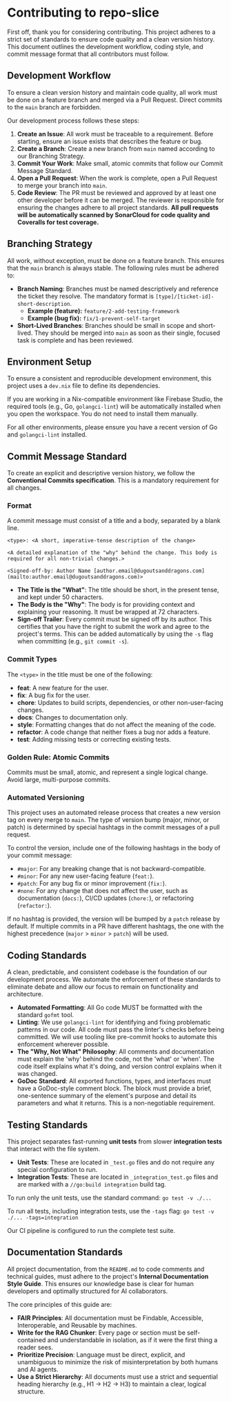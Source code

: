 # Contributing to repo-slice

First off, thank you for considering contributing. This project adheres to a strict set of standards to ensure code quality and a clean version history. This document outlines the development workflow, coding style, and commit message format that all contributors must follow.

## Development Workflow

To ensure a clean version history and maintain code quality, all work must be done on a feature branch and merged via a Pull Request. Direct commits to the `main` branch are forbidden.

Our development process follows these steps:

1.  **Create an Issue**: All work must be traceable to a requirement. Before starting, ensure an issue exists that describes the feature or bug.
2.  **Create a Branch**: Create a new branch from `main` named according to our Branching Strategy.
3.  **Commit Your Work**: Make small, atomic commits that follow our Commit Message Standard.
4.  **Open a Pull Request**: When the work is complete, open a Pull Request to merge your branch into `main`.
5.  **Code Review**: The PR must be reviewed and approved by at least one other developer before it can be merged. The reviewer is responsible for ensuring the changes adhere to all project standards. **All pull requests will be automatically scanned by SonarCloud for code quality and Coveralls for test coverage.**

## Branching Strategy

All work, without exception, must be done on a feature branch. This ensures that the `main` branch is always stable. The following rules must be adhered to:

* **Branch Naming**: Branches must be named descriptively and reference the ticket they resolve.  The mandatory format is `[type]/[ticket-id]-short-description`. 
    * **Example (feature):** `feature/2-add-testing-framework` 
    * **Example (bug fix):** `fix/1-prevent-self-target` 
* **Short-Lived Branches**: Branches should be small in scope and short-lived.  They should be merged into `main` as soon as their single, focused task is complete and has been reviewed. 

## Environment Setup

To ensure a consistent and reproducible development environment, this project uses a `dev.nix` file to define its dependencies.

If you are working in a Nix-compatible environment like Firebase Studio, the required tools (e.g., Go, `golangci-lint`) will be automatically installed when you open the workspace. You do not need to install them manually.

For all other environments, please ensure you have a recent version of Go and `golangci-lint` installed.

## Commit Message Standard

To create an explicit and descriptive version history, we follow the **Conventional Commits specification**.  This is a mandatory requirement for all changes. 

### Format

A commit message must consist of a title and a body, separated by a blank line. 

```
<type>: <A short, imperative-tense description of the change>

<A detailed explanation of the "why" behind the change. This body is
required for all non-trivial changes.>

<Signed-off-by: Author Name [author.email@dugoutsanddragons.com](mailto:author.email@dugoutsanddragons.com)>

```

* **The Title is the "What"**: The title should be short, in the present tense, and kept under 50 characters. 
* **The Body is the "Why"**: The body is for providing context and explaining your reasoning.  It must be wrapped at 72 characters. 
* **Sign-off Trailer**: Every commit must be signed off by its author.  This certifies that you have the right to submit the work and agree to the project's terms.  This can be added automatically by using the `-s` flag when committing (e.g., `git commit -s`). 

### Commit Types

The `<type>` in the title must be one of the following: 

* **feat**: A new feature for the user. 
* **fix**: A bug fix for the user. 
* **chore**: Updates to build scripts, dependencies, or other non-user-facing changes. 
* **docs**: Changes to documentation only. 
* **style**: Formatting changes that do not affect the meaning of the code. 
* **refactor**: A code change that neither fixes a bug nor adds a feature. 
* **test**: Adding missing tests or correcting existing tests. 

### Golden Rule: Atomic Commits

Commits must be small, atomic, and represent a single logical change.  Avoid large, multi-purpose commits.

### Automated Versioning

This project uses an automated release process that creates a new version tag on every merge to `main`. The type of version bump (major, minor, or patch) is determined by special hashtags in the commit messages of a pull request.

To control the version, include one of the following hashtags in the body of your commit message:

* `#major`: For any breaking change that is not backward-compatible.
* `#minor`: For any new user-facing feature (`feat:`).
* `#patch`: For any bug fix or minor improvement (`fix:`).
* `#none`: For any change that does not affect the user, such as documentation (`docs:`), CI/CD updates (`chore:`), or refactoring (`refactor:`).

If no hashtag is provided, the version will be bumped by a `patch` release by default. If multiple commits in a PR have different hashtags, the one with the highest precedence (`major` > `minor` > `patch`) will be used.


## Coding Standards

A clean, predictable, and consistent codebase is the foundation of our development process. We automate the enforcement of these standards to eliminate debate and allow our focus to remain on functionality and architecture. 

* **Automated Formatting**: All Go code MUST be formatted with the standard `gofmt` tool.
* **Linting**: We use `golangci-lint` for identifying and fixing problematic patterns in our code.  All code must pass the linter's checks before being committed. We will use tooling like pre-commit hooks to automate this enforcement wherever possible. 
* **The "Why, Not What" Philosophy**: All comments and documentation must explain the 'why' behind the code, not the 'what' or 'when'.  The code itself explains what it's doing, and version control explains when it was changed. 
* **GoDoc Standard**: All exported functions, types, and interfaces must have a GoDoc-style comment block.  The block must provide a brief, one-sentence summary of the element's purpose and detail its parameters and what it returns.  This is a non-negotiable requirement.

## Testing Standards

This project separates fast-running **unit tests** from slower **integration tests** that interact with the file system.

* **Unit Tests**: These are located in `_test.go` files and do not require any special configuration to run.
* **Integration Tests**: These are located in `_integration_test.go` files and are marked with a `//go:build integration` build tag.

To run only the unit tests, use the standard command:
`go test -v ./...`

To run all tests, including integration tests, use the `-tags` flag:
`go test -v ./... -tags=integration`

Our CI pipeline is configured to run the complete test suite.

## Documentation Standards

All project documentation, from the `README.md` to code comments and technical guides, must adhere to the project's **Internal Documentation Style Guide**. This ensures our knowledge base is clear for human developers and optimally structured for AI collaborators. 

The core principles of this guide are:

* **FAIR Principles**: All documentation must be Findable, Accessible, Interoperable, and Reusable by machines. 
* **Write for the RAG Chunker**: Every page or section must be self-contained and understandable in isolation, as if it were the first thing a reader sees. 
* **Prioritize Precision**: Language must be direct, explicit, and unambiguous to minimize the risk of misinterpretation by both humans and AI agents. 
* **Use a Strict Hierarchy**: All documents must use a strict and sequential heading hierarchy (e.g., H1 → H2 → H3) to maintain a clear, logical structure. 